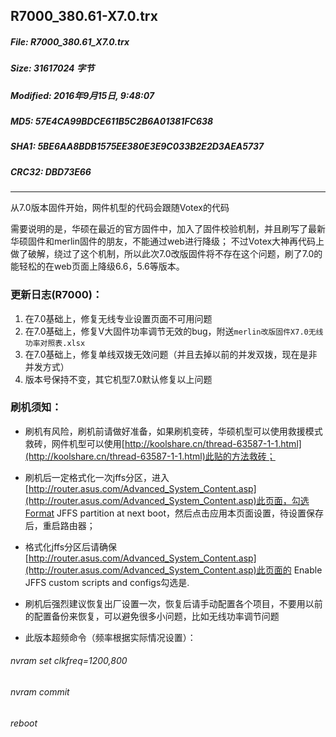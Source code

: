 ## R7000_380.61-X7.0.trx
 
##### File: R7000_380.61_X7.0.trx
##### Size: 31617024 字节
##### Modified: 2016年9月15日, 9:48:07
##### MD5: 57E4CA99BDCE611B5C2B6A01381FC638
##### SHA1: 5BE6AA8BDB1575EE380E3E9C033B2E2D3AEA5737
##### CRC32: DBD73E66

* * *
从7.0版本固件开始，网件机型的代码会跟随Votex的代码

需要说明的是，华硕在最近的官方固件中，加入了固件校验机制，并且刷写了最新华硕固件和merlin固件的朋友，不能通过web进行降级；
不过Votex大神再代码上做了破解，绕过了这个机制，所以此次7.0改版固件将不存在这个问题，刷了7.0的能轻松的在web页面上降级6.6，5.6等版本。
### 更新日志(R7000)：
1. 在7.0基础上，修复无线专业设置页面不可用问题
2. 在7.0基础上，修复V大固件功率调节无效的bug，附送`merlin改版固件X7.0无线功率对照表.xlsx`
3. 在7.0基础上，修复单线双拨无效问题（并且去掉以前的并发双拨，现在是非并发方式）
4. 版本号保持不变，其它机型7.0默认修复以上问题

### 刷机须知：
* 刷机有风险，刷机前请做好准备，如果刷机变砖，华硕机型可以使用救援模式救砖，网件机型可以使用[http://koolshare.cn/thread-63587-1-1.html](http://koolshare.cn/thread-63587-1-1.html)此贴的方法救砖；
* 刷机后一定格式化一次jffs分区，进入[http://router.asus.com/Advanced_System_Content.asp](http://router.asus.com/Advanced_System_Content.asp)此页面，勾选Format JFFS partition at next boot，然后点击应用本页面设置，待设置保存后，重启路由器；
* 格式化jffs分区后请确保[http://router.asus.com/Advanced_System_Content.asp](http://router.asus.com/Advanced_System_Content.asp)此页面的 Enable JFFS custom scripts and configs勾选是.
* 刷机后强烈建议恢复出厂设置一次，恢复后请手动配置各个项目，不要用以前的配置备份来恢复，可以避免很多小问题，比如无线功率调节问题

* 此版本超频命令（频率根据实际情况设置）：
###### nvram set clkfreq=1200,800
###### nvram commit
###### reboot




